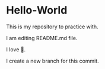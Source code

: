 # Hello-World
This is my repository to practice with.

I am editing README.md file.

I love :pizza:.

I create a new branch for this commit.


